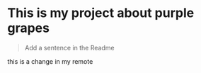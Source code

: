 # This is my project about purple grapes

> Add a sentence in the Readme

this is a change in my remote
